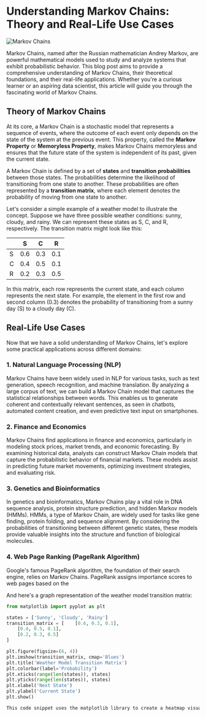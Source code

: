 # Understanding Markov Chains: Theory and Real-Life Use Cases

![Markov Chains](https://upload.wikimedia.org/wikipedia/commons/thumb/2/2b/Markovkate_01.svg/640px-Markovkate_01.svg.png)

Markov Chains, named after the Russian mathematician Andrey Markov, are powerful mathematical models used to study and analyze systems that exhibit probabilistic behavior. This blog post aims to provide a comprehensive understanding of Markov Chains, their theoretical foundations, and their real-life applications. Whether you're a curious learner or an aspiring data scientist, this article will guide you through the fascinating world of Markov Chains.

## Theory of Markov Chains

At its core, a Markov Chain is a stochastic model that represents a sequence of events, where the outcome of each event only depends on the state of the system at the previous event. This property, called the **Markov Property** or **Memoryless Property**, makes Markov Chains memoryless and ensures that the future state of the system is independent of its past, given the current state.

A Markov Chain is defined by a set of **states** and **transition probabilities** between those states. The probabilities determine the likelihood of transitioning from one state to another. These probabilities are often represented by a **transition matrix**, where each element denotes the probability of moving from one state to another.

Let's consider a simple example of a weather model to illustrate the concept. Suppose we have three possible weather conditions: sunny, cloudy, and rainy. We can represent these states as S, C, and R, respectively. The transition matrix might look like this:

|      | S   | C   | R   |
|------|-----|-----|-----|
| S    | 0.6 | 0.3 | 0.1 |
| C    | 0.4 | 0.5 | 0.1 |
| R    | 0.2 | 0.3 | 0.5 |

In this matrix, each row represents the current state, and each column represents the next state. For example, the element in the first row and second column (0.3) denotes the probability of transitioning from a sunny day (S) to a cloudy day (C).

## Real-Life Use Cases

Now that we have a solid understanding of Markov Chains, let's explore some practical applications across different domains:

### 1. Natural Language Processing (NLP)

Markov Chains have been widely used in NLP for various tasks, such as text generation, speech recognition, and machine translation. By analyzing a large corpus of text, we can build a Markov Chain model that captures the statistical relationships between words. This enables us to generate coherent and contextually relevant sentences, as seen in chatbots, automated content creation, and even predictive text input on smartphones.

### 2. Finance and Economics

Markov Chains find applications in finance and economics, particularly in modeling stock prices, market trends, and economic forecasting. By examining historical data, analysts can construct Markov Chain models that capture the probabilistic behavior of financial markets. These models assist in predicting future market movements, optimizing investment strategies, and evaluating risk.

### 3. Genetics and Bioinformatics

In genetics and bioinformatics, Markov Chains play a vital role in DNA sequence analysis, protein structure prediction, and hidden Markov models (HMMs). HMMs, a type of Markov Chain, are widely used for tasks like gene finding, protein folding, and sequence alignment. By considering the probabilities of transitioning between different genetic states, these models provide valuable insights into the structure and function of biological molecules.

### 4. Web Page Ranking (PageRank Algorithm)

Google's famous PageRank algorithm, the foundation of their search engine, relies on Markov Chains. PageRank assigns importance scores to web pages based on the

And here's a graph representation of the weather model transition matrix:

```python
from matplotlib import pyplot as plt

states = ['Sunny', 'Cloudy', 'Rainy']
transition_matrix = [    [0.6, 0.3, 0.1],
    [0.4, 0.5, 0.1],
    [0.2, 0.3, 0.5]
]

plt.figure(figsize=(6, 4))
plt.imshow(transition_matrix, cmap='Blues')
plt.title('Weather Model Transition Matrix')
plt.colorbar(label='Probability')
plt.xticks(range(len(states)), states)
plt.yticks(range(len(states)), states)
plt.xlabel('Next State')
plt.ylabel('Current State')
plt.show()

This code snippet uses the matplotlib library to create a heatmap visualization of the transition matrix. The colors represent the probabilities of transitioning from one weather state to another.

